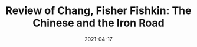 ---
title: "Review of Chang, Fisher Fishkin: The Chinese and the Iron Road"
date: 2021-04-17
draft: false
tags: ["articles"]
externalUrl: "https://www.comparativ.net/v2/article/view/3074"
---
